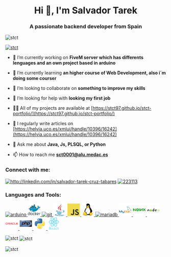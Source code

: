 <h1 align="center">Hi 👋, I'm Salvador Tarek</h1>
<h3 align="center">A passionate backend developer from Spain</h3>

<p align="left"> <img src="https://komarev.com/ghpvc/?username=stct&label=Profile%20views&color=0e75b6&style=flat" alt="stct" /> </p>

<p align="left"> <a href="https://github.com/ryo-ma/github-profile-trophy"><img src="https://github-profile-trophy.vercel.app/?username=stct" alt="stct" /></a> </p>

- 🔭 I’m currently working on **FiveM server which has differents lenguages and an own project based in arduino**

- 🌱 I’m currently learning **an higher course of Web Development, also i´m doing some courser**

- 👯 I’m looking to collaborate on **something to improve my skills**

- 🤝 I’m looking for help with **looking my first job**

- 👨‍💻 All of my projects are available at [https://stct97.github.io/stct-portfolio/](https://stct97.github.io/stct-portfolio/)

- 📝 I regularly write articles on [https://helvia.uco.es/xmlui/handle/10396/16242](https://helvia.uco.es/xmlui/handle/10396/16242)

- 💬 Ask me about **Java, Js, PLSQL, or Python**

- 📫 How to reach me **sct0001@alu.medac.es**

<h3 align="left">Connect with me:</h3>
<p align="left">
<a href="https://linkedin.com/in/http://linkedin.com/in/salvador-tarek-cruz-tabares" target="blank"><img align="center" src="https://raw.githubusercontent.com/rahuldkjain/github-profile-readme-generator/master/src/images/icons/Social/linked-in-alt.svg" alt="http://linkedin.com/in/salvador-tarek-cruz-tabares" height="30" width="40" /></a>
<a href="https://stackoverflow.com/users/223113" target="blank"><img align="center" src="https://raw.githubusercontent.com/rahuldkjain/github-profile-readme-generator/master/src/images/icons/Social/stack-overflow.svg" alt="223113" height="30" width="40" /></a>
</p>

<h3 align="left">Languages and Tools:</h3>
<p align="left"> <a href="https://www.arduino.cc/" target="_blank"> <img src="https://cdn.worldvectorlogo.com/logos/arduino-1.svg" alt="arduino" width="40" height="40"/> </a> <a href="https://www.docker.com/" target="_blank"> <img src="https://raw.githubusercontent.com/devicons/devicon/master/icons/docker/docker-original-wordmark.svg" alt="docker" width="40" height="40"/> </a> <a href="https://git-scm.com/" target="_blank"> <img src="https://www.vectorlogo.zone/logos/git-scm/git-scm-icon.svg" alt="git" width="40" height="40"/> </a> <a href="https://www.java.com" target="_blank"> <img src="https://raw.githubusercontent.com/devicons/devicon/master/icons/java/java-original.svg" alt="java" width="40" height="40"/> </a> <a href="https://developer.mozilla.org/en-US/docs/Web/JavaScript" target="_blank"> <img src="https://raw.githubusercontent.com/devicons/devicon/master/icons/javascript/javascript-original.svg" alt="javascript" width="40" height="40"/> </a> <a href="https://www.linux.org/" target="_blank"> <img src="https://raw.githubusercontent.com/devicons/devicon/master/icons/linux/linux-original.svg" alt="linux" width="40" height="40"/> </a> <a href="https://mariadb.org/" target="_blank"> <img src="https://www.vectorlogo.zone/logos/mariadb/mariadb-icon.svg" alt="mariadb" width="40" height="40"/> </a> <a href="https://www.mysql.com/" target="_blank"> <img src="https://raw.githubusercontent.com/devicons/devicon/master/icons/mysql/mysql-original-wordmark.svg" alt="mysql" width="40" height="40"/> </a> <a href="https://www.nginx.com" target="_blank"> <img src="https://raw.githubusercontent.com/devicons/devicon/master/icons/nginx/nginx-original.svg" alt="nginx" width="40" height="40"/> </a> <a href="https://nodejs.org" target="_blank"> <img src="https://raw.githubusercontent.com/devicons/devicon/master/icons/nodejs/nodejs-original-wordmark.svg" alt="nodejs" width="40" height="40"/> </a> <a href="https://www.oracle.com/" target="_blank"> <img src="https://raw.githubusercontent.com/devicons/devicon/master/icons/oracle/oracle-original.svg" alt="oracle" width="40" height="40"/> </a> <a href="https://www.php.net" target="_blank"> <img src="https://raw.githubusercontent.com/devicons/devicon/master/icons/php/php-original.svg" alt="php" width="40" height="40"/> </a> <a href="https://www.python.org" target="_blank"> <img src="https://raw.githubusercontent.com/devicons/devicon/master/icons/python/python-original.svg" alt="python" width="40" height="40"/> </a> <a href="https://reactjs.org/" target="_blank"> <img src="https://raw.githubusercontent.com/devicons/devicon/master/icons/react/react-original-wordmark.svg" alt="react" width="40" height="40"/> </a> </p>

<p><img align="left" src="https://github-readme-stats.vercel.app/api/top-langs?username=stct&show_icons=true&locale=en&layout=compact" alt="stct" /></p>

<p>&nbsp;<img align="center" src="https://github-readme-stats.vercel.app/api?username=stct&show_icons=true&locale=en" alt="stct" /></p>

<p><img align="center" src="https://github-readme-streak-stats.herokuapp.com/?user=stct&" alt="stct" /></p>


